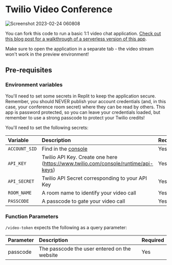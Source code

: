 # Twilio Video Conference


![Screenshot 2023-02-24 060808](https://user-images.githubusercontent.com/93249038/221063801-27978baf-3a80-47e2-8c9f-0d1b5e801741.png)

You can fork this code to run a basic 1:1 video chat application. [Check out this blog post for a walkthrough of a serverless version of this app](https://www.twilio.com/blog/build-a-video-app-javascript-twilio-cli-quickly).

Make sure to open the application in a separate tab - the video stream won't work in the preview environment!

## Pre-requisites

### Environment variables

You'll need to set some secrets in Replit to keep the application secure. Remember, you should NEVER publish your account credentials (and, in this case, your conference room secret) where they can be read by others. This app is password protected, so you can leave your credentials loaded, but remember to use a strong passcode to protect your Twilio credits!

You'll need to set the following secrets:

| Variable      | Description                                                                       | Required |
| :------------ | :-------------------------------------------------------------------------------- | :------- |
| `ACCOUNT_SID` | Find in the [console](https://www.twilio.com/console)                             | Yes      |
| `API_KEY`     | Twilio API Key. Create one here (https://www.twilio.com/console/runtime/api-keys) | Yes      |
| `API_SECRET`  | Twilio API Secret corresponding to your API Key                                   | Yes      |
| `ROOM_NAME`   | A room name to identify your video call                                           | Yes      |
| `PASSCODE`    | A passcode to gate your video call                                                | Yes      |

### Function Parameters

`/video-token` expects the following as a query parameter:

| Parameter | Description                                  | Required |
| :-------- | :------------------------------------------- | :------- |
| passcode  | The passcode the user entered on the website | Yes      |
